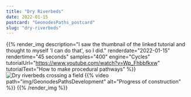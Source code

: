```yaml
---
title: "Dry Riverbeds"
date: 2022-01-15
postcard: "GeonodesPaths_postcard"
slug: "dry-riverbeds"
---
```


{{% render_img
  description="I saw the thumbnail of the linked tutorial and thought to myself 'I can do that', so I did."
  renderdate="2022-01-15"
  rendertime="45 seconds"
  samples="400"
  engine="Cycles"
  tutorialUrl="https://www.youtube.com/watch?v=Wp_Fhbbfkxw"
  tutorialText="How to make procedural pathways" %}}
![Dry riverbeds crossing a field](img/GeonodesPaths.png)
{{% video path="img/GeonodesPathsDevelopment" alt="Progress of construction" %}}
{{% /render_img %}}

